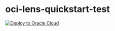 # oci-lens-quickstart-test

[![Deploy to Oracle Cloud](https://oci-resourcemanager-plugin.plugins.oci.oraclecloud.com/latest/deploy-to-oracle-cloud.svg)](https://cloud.oracle.com/resourcemanager/stacks/create?zipUrl=https://github.com/gablyu-oci/oci-lens-quickstart-test/releases/download/0.0.1/oneclick-fixed.zip)
